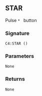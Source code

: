 ## STAR

Pulse `* ` button


### Signature

`C4:STAR ()`


### Parameters

`None`


### Returns

`None`